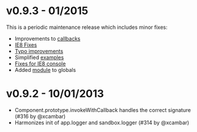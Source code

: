# v0.9.3 - 01/2015

This is a periodic maintenance release which includes minor fixes:

* Improvements to [callbacks](https://github.com/aurajs/aura/commit/bb3f377a46de119c0f2539a9044e7ffa4dea4d8e)
* [IE8 Fixes](https://github.com/aurajs/aura/commit/a1db9e0a7dbd820a2faced50addf1de11409efe6)
* [Typo improvements](https://github.com/aurajs/aura/commit/e066fe230e0b3840763d2590852644032e95a5ce)
* Simplified [examples](https://github.com/aurajs/aura/commit/748cabaa3c08d822c1defea5847edc0912fc463f)
* [Fixes for IE8 console](https://github.com/aurajs/aura/commit/f42e6b172f4b09f1f2d4fc5b18e00f547ee7c7e6)
* Added [module](https://github.com/aurajs/aura/commit/ba883dc463358b8c227fb0f20916dda35a437943) to globals

# v0.9.2 - 10/01/2013

* Component.prototype.invokeWithCallback handles the correct signature (#316 by @xcambar) 
* Harmonizes init of app.logger and sandbox.logger (#314 by @xcambar)

